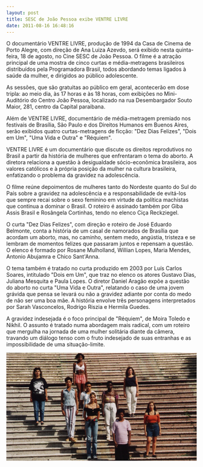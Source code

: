 ```yaml
---
layout: post
title: SESC de João Pessoa exibe VENTRE LIVRE
date: 2011-08-16 16:48:16
---
```

O documentário VENTRE LIVRE, produção de 1994 da Casa de Cinema de Porto Alegre, com direção de Ana Luiza Azevdo, será exibido nesta quinta-feira, 18 de agosto, no Cine SESC de João Pessoa. O filme é a atração principal de uma mostra de cinco curtas e média-metragens brasileiros distribuídos pela Programadora Brasil, todos abordando temas ligados à saúde da mulher, e dirigidos ao público adolescente.

As sessões, que são gratuitas ao público em geral, acontecerão em dose tripla: ao meio dia, às 17 horas e às 18 horas, com exibições no Mini-Auditório do Centro João Pessoa, localizado na rua Desembargador Souto Maior, 281, centro da Capital paraibana.

Além de VENTRE LIVRE, documentário de média-metragem premiado nos festivais de Brasília, São Paulo e dos Direitos Humanos em Buenos Aires, serão exibidos quatro curtas-metragens de ficção: "Dez Dias Felizes", "Dois em Um", "Uma Vida e Outra" e "Réquiem".

VENTRE LIVRE é um documentário que discute os direitos reprodutivos no Brasil a partir da história de mulheres que enfrentaram o tema do aborto. A diretora relaciona a questão à desigualdade sócio-econômica brasileira, aos valores católicos e à própria posição da mulher na cultura brasileira, enfatizando o problema da gravidez na adolescência.

O filme reúne depoimentos de mulheres tanto do Nordeste quanto do Sul do País sobre a gravidez na adolescência e a responsabilidade de evitá-los que sempre recai sobre o sexo feminino em virtude da política machistas que continua a dominar o Brasil. O roteiro é assinado também por Giba Assis Brasil e Rosângela Cortinhas, tendo no elenco Ciça Reckziegel.

O curta "Dez Dias Felizes", com direção e roteiro de José Eduardo Belmonte, conta a história de um casal de namorados de Brasília que acordam um aborto, mas, no caminho, sentem medo, angústia, tristeza e se lembram de momentos felizes que passaram juntos e repensam a questão. O elenco é formado por Rosane Mulholland, Willian Lopes, Maria Mendes, Antonio Abujamra e Chico Sant'Anna.

O tema também é tratado no curta produzido em 2003 por Luís Carlos Soares, intitulado "Dois em Um", que traz no elenco os atores Gustavo Dias, Juliana Mesquita e Paula Lopes. O diretor Daniel Aragão expõe a questão do aborto no curta "Uma Vida e Outra", relatando o caso de uma jovem grávida que pensa se levará ou não a gravidez adiante por conta do medo de não ser uma boa mãe. A história envolve três personagens interpretados por Sarah Vasconcelos, Rodrigo Riszia e Hermila Guedes.

A gravidez indesejada é o foco principal de "Réquiem", de Moira Toledo e Nikhil. O assunto é tratado numa abordagem mais radical, com um roteiro que mergulha na jornada de uma mulher solitária diante da câmera, travando um diálogo tenso com o fruto indesejado de suas entranhas e as impossibilidade de uma situação-limite.

![](/uploads/vlivre-imgr.jpg)